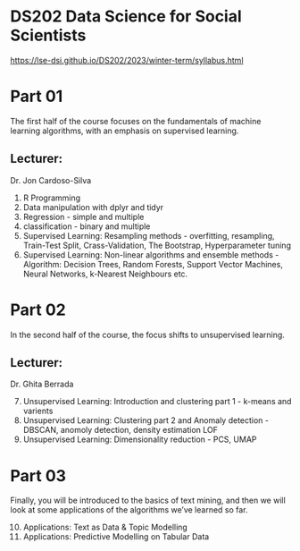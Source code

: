 # DS202 Data Science for Social Scientists

https://lse-dsi.github.io/DS202/2023/winter-term/syllabus.html

# Part 01

The first half of the course focuses on the fundamentals of machine learning algorithms, with an emphasis on supervised learning.

## Lecturer:
Dr. Jon Cardoso-Silva

1. R Programming
2. Data manipulation with dplyr and tidyr
3. Regression - simple and multiple
4. classification - binary and multiple
5. Supervised Learning: Resampling methods - overfitting, resampling, Train-Test Split, Crass-Validation, The Bootstrap, Hyperparameter tuning
6. Supervised Learning: Non-linear algorithms and ensemble methods - Algorithm: Decision Trees, Random Forests, Support Vector Machines, Neural Networks, k-Nearest Neighbours etc.

# Part 02

In the second half of the course, the focus shifts to unsupervised learning.

## Lecturer:

Dr. Ghita Berrada

7. Unsupervised Learning: Introduction and clustering part 1 - k-means and varients 
8. Unsupervised Learning: Clustering part 2 and Anomaly detection - DBSCAN, anomoly detection, density estimation LOF
9. Unsupervised Learning: Dimensionality reduction - PCS, UMAP


# Part 03

Finally, you will be introduced to the basics of text mining, and then we will look at some applications of the algorithms we’ve learned so far.

10. Applications: Text as Data & Topic Modelling
11. Applications: Predictive Modelling on Tabular Data

